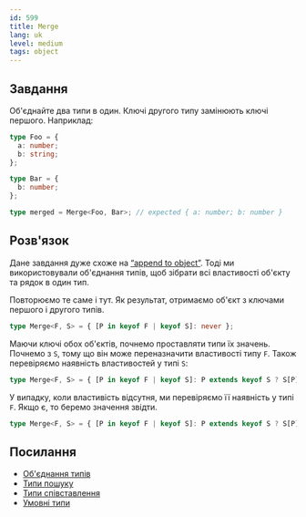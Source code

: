 ```yaml
---
id: 599
title: Merge
lang: uk
level: medium
tags: object
---
```


## Завдання

Об'єднайте два типи в один.
Ключі другого типу замінюють ключі першого.
Наприклад:

```typescript
type Foo = {
  a: number;
  b: string;
};

type Bar = {
  b: number;
};

type merged = Merge<Foo, Bar>; // expected { a: number; b: number }
```

## Розв'язок

Дане завдання дуже схоже на [“append to object”](./medium-append-to-object.md).
Тоді ми використовували об'єднання типів, щоб зібрати всі властивості об'єкту та рядок в один тип.

Повторюємо те саме і тут.
Як результат, отримаємо об'єкт з ключами першого і другого типів.

```typescript
type Merge<F, S> = { [P in keyof F | keyof S]: never };
```

Маючи ключі обох об'єктів, почнемо проставляти типи їх значень.
Почнемо з `S`, тому що він може переназначити властивості типу `F`.
Також перевіряємо наявність властивостей у типі `S`:

```typescript
type Merge<F, S> = { [P in keyof F | keyof S]: P extends keyof S ? S[P] : never };
```

У випадку, коли властивість відсутня, ми перевіряємо її наявність у типі `F`.
Якщо є, то беремо значення звідти.

```typescript
type Merge<F, S> = { [P in keyof F | keyof S]: P extends keyof S ? S[P] : P extends keyof F ? F[P] : never };
```

## Посилання

- [Об'єднання типів](https://www.typescriptlang.org/docs/handbook/2/everyday-types.html#union-types)
- [Типи пошуку](https://www.typescriptlang.org/docs/handbook/release-notes/typescript-2-1.html#keyof-and-lookup-types)
- [Типи співставлення](https://www.typescriptlang.org/docs/handbook/2/mapped-types.html)
- [Умовні типи](https://www.typescriptlang.org/docs/handbook/2/conditional-types.html)
